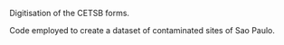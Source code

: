 Digitisation of the CETSB forms. 

Code employed to create a dataset of contaminated sites of Sao Paulo.
